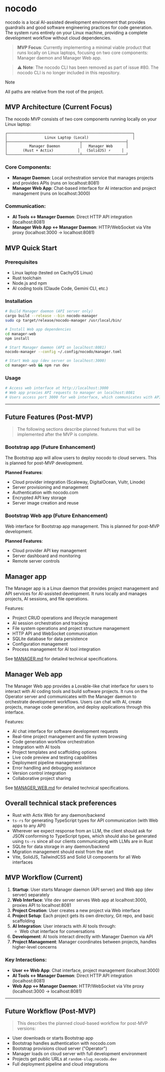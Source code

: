 # nocodo

nocodo is a local AI-assisted development environment that provides guardrails and good software engineering practices for code generation. The system runs entirely on your Linux machine, providing a complete development workflow without cloud dependencies.

> **MVP Focus**: Currently implementing a minimal viable product that runs locally on Linux laptops, focusing on two core components: Manager daemon and Manager Web app.

> ⚠️ **Note**: The nocodo CLI has been removed as part of issue #80. The nocodo CLI is no longer included in this repository.

> [!NOTE]
> All paths are relative from the root of the project.

## MVP Architecture (Current Focus)

The nocodo MVP consists of two core components running locally on your Linux laptop:

```
┌─────────────────────────────────────────────────────────┐
│                 Linux Laptop (Local)                    │
├─────────────────────────────────┬────────────────────┤
│          Manager Daemon         │   Manager Web      │
│       (Rust + Actix)           │   (SolidJS) ⚡     │
└─────────────────────────────────┴────────────────────┘
```

### Core Components:

- **Manager Daemon**: Local orchestration service that manages projects and provides APIs (runs on localhost:8081)
- **Manager Web App**: Chat-based interface for AI interaction and project management (runs on localhost:3000)

### Communication:

- **AI Tools ↔ Manager Daemon**: Direct HTTP API integration (localhost:8081)
- **Manager Web App ↔ Manager Daemon**: HTTP/WebSocket via Vite proxy (localhost:3000 → localhost:8081)

## MVP Quick Start

### Prerequisites
- Linux laptop (tested on CachyOS Linux)
- Rust toolchain
- Node.js and npm
- AI coding tools (Claude Code, Gemini CLI, etc.)

### Installation
```bash
# Build Manager daemon (API server only)
cargo build --release --bin nocodo-manager
sudo cp target/release/nocodo-manager /usr/local/bin/

# Install Web app dependencies
cd manager-web
npm install

# Start Manager daemon (API on localhost:8081)
nocodo-manager --config ~/.config/nocodo/manager.toml

# Start Web app (dev server on localhost:3000)
cd manager-web && npm run dev
```

### Usage
```bash
# Access web interface at http://localhost:3000
# Web app proxies API requests to manager on localhost:8081
# Users access port 3000 for web interface, which communicates with API on 8081
```

---

## Future Features (Post-MVP)

> The following sections describe planned features that will be implemented after the MVP is complete.

### Bootstrap app (Future Enhancement)

The Bootstrap app will allow users to deploy nocodo to cloud servers. This is planned for post-MVP development.

**Planned Features**:
- Cloud provider integration (Scaleway, DigitalOcean, Vultr, Linode)
- Server provisioning and management
- Authentication with nocodo.com
- Encrypted API key storage
- Server image creation and reuse

### Bootstrap Web app (Future Enhancement)

Web interface for Bootstrap app management. This is planned for post-MVP development.

**Planned Features**:
- Cloud provider API key management
- Server dashboard and monitoring
- Remote server controls

## Manager app

The Manager app is a Linux daemon that provides project management and API services for AI-assisted development. It runs locally and manages projects, AI sessions, and file operations.

Features:

- Project CRUD operations and lifecycle management
- AI session orchestration and tracking
- File system operations and project structure management
- HTTP API and WebSocket communication
- SQLite database for data persistence
- Configuration management
- Process management for AI tool integration

See [MANAGER.md](./MANAGER.md) for detailed technical specifications.

## Manager Web app

The Manager Web app provides a Lovable-like chat interface for users to interact with AI coding tools and build software projects. It runs on the Operator server and communicates with the Manager daemon to orchestrate development workflows. Users can chat with AI, create projects, manage code generation, and deploy applications through this interface.

Features:

- AI chat interface for software development requests
- Real-time project management and file system browsing
- Code generation workflow orchestration
- Integration with AI tools
- Project templates and scaffolding options
- Live code preview and testing capabilities
- Deployment pipeline management
- Error handling and debugging assistance
- Version control integration
- Collaborative project sharing

See [MANAGER_WEB.md](./MANAGER_WEB.md) for detailed technical specifications.

## Overall technical stack preferences

- Rust with Actix Web for any daemon/backend
- `ts-rs` for generating TypeScript types for API communication (with Web apps to any API)
- Wherever we expect response from an LLM, the client should ask for JSON conforming to TypeScript types, which should also be generated using `ts-rs` since all our clients communicating with LLMs are in Rust
- SQLite for data storage in any daemon/backend
- Migration management should exist from the start
- Vite, SolidJS, TailwindCSS and Solid UI components for all Web interfaces

## MVP Workflow (Current)

1. **Startup**: User starts Manager daemon (API server) and Web app (dev server) separately
2. **Web Interface**: Vite dev server serves Web app at localhost:3000, proxies API to localhost:8081
3. **Project Creation**: User creates a new project via Web interface
4. **Project Setup**: Each project gets its own directory, Git repo, and basic scaffolding
5. **AI Integration**: User interacts with AI tools through:
   - Web chat interface for conversations
6. **Development**: AI tools interact directly with Manager Daemon via API
7. **Project Management**: Manager coordinates between projects, handles higher-level concerns

### Key Interactions:
- **User ↔ Web App**: Chat interface, project management (localhost:3000)
- **AI Tools ↔ Manager Daemon**: Direct HTTP API integration (localhost:8081)
- **Web App ↔ Manager Daemon**: HTTP/WebSocket via Vite proxy (localhost:3000 → localhost:8081)

---

## Future Workflow (Post-MVP)

> This describes the planned cloud-based workflow for post-MVP versions:

- User downloads or starts Bootstrap app
- Bootstrap handles authentication with nocodo.com
- Bootstrap provisions cloud server ("Operator")
- Manager loads on cloud server with full development environment
- Projects get public URLs at `random-slug.nocodo.dev`
- Full deployment pipeline and cloud integrations

